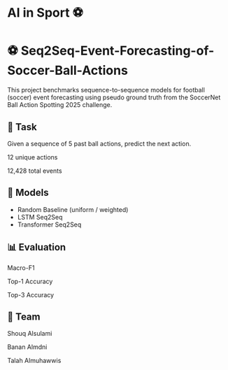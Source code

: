 # AI in Sport ⚽

# ⚽ Seq2Seq-Event-Forecasting-of-Soccer-Ball-Actions
This project benchmarks sequence-to-sequence models for football (soccer) event forecasting using pseudo ground truth from the SoccerNet Ball Action Spotting 2025 challenge.

## 🔑 Task  
Given a sequence of 5 past ball actions, predict the next action.

12 unique actions

12,428 total events 

## 🤖 Models  
- Random Baseline (uniform / weighted)  
- LSTM Seq2Seq  
- Transformer Seq2Seq  

## 📊 Evaluation  
Macro-F1

Top-1 Accuracy

Top-3 Accuracy

## 👥 Team
Shouq Alsulami

Banan Almdni

Talah Almuhawwis

